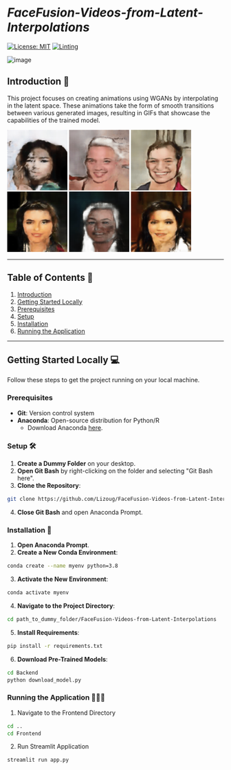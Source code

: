 # *FaceFusion-Videos-from-Latent-Interpolations*
[![License: MIT](https://img.shields.io/badge/License-MIT-yellow.svg)](https://opensource.org/licenses/MIT)
[![Linting](https://github.com/Lizoug/FaceFusion-Videos-from-Latent-Interpolations/actions/workflows/main.yml/badge.svg)](https://github.com/Lizoug/FaceFusion-Videos-from-Latent-Interpolations/actions/workflows/main.yml)


![image](https://img.shields.io/badge/Python-FFD43B?style=for-the-badge&logo=python&logoColor=blue)


## Introduction 🚀
This project focuses on creating animations using WGANs by interpolating in the latent space. These animations take the form of smooth transitions between various generated images, resulting in GIFs that showcase the capabilities of the trained model.

<p float="left">
  <img src="readme_assets/latent_space_exploration_seed_147_to_244.gif" width="140" />
  <img src="readme_assets/latent_space_exploration_seed_165_to_203.gif" width="140" />
  <img src="readme_assets/latent_space_exploration_seed_225_to_692.gif" width="140" />
  <img src="readme_assets/latent_space_exploration_seed_301_to_952.gif" width="140" />
  <img src="readme_assets/latent_space_exploration_seed_468_to_675.gif" width="140" />
  <img src="readme_assets/latent_space_exploration_seed_87_to_520.gif" width="140" />
</p>

---

## Table of Contents 📖
1. [Introduction](#introduction-)
2. [Getting Started Locally](#getting-started-locally-)
3. [Prerequisites](#prerequisites)
4. [Setup](#setup)
5. [Installation](#installation)
6. [Running the Application](#running-the-application)

---

## Getting Started Locally 💻
Follow these steps to get the project running on your local machine.

### Prerequisites
- **Git**: Version control system
- **Anaconda**: Open-source distribution for Python/R
  - Download Anaconda [here](https://www.anaconda.com/).

### Setup 🛠️

1. **Create a Dummy Folder** on your desktop.
2. **Open Git Bash** by right-clicking on the folder and selecting "Git Bash here".
3. **Clone the Repository**: <br>
```bash
git clone https://github.com/Lizoug/FaceFusion-Videos-from-Latent-Interpolations.git`
```
4. **Close Git Bash** and open Anaconda Prompt.

### Installation 🔧

1. **Open Anaconda Prompt**.
2. **Create a New Conda Environment**: <br>
```bash
conda create --name myenv python=3.8
```
3. **Activate the New Environment**: <br>
```bash
conda activate myenv
```
4. **Navigate to the Project Directory**: <br>
```bash
cd path_to_dummy_folder/FaceFusion-Videos-from-Latent-Interpolations
```
5. **Install Requirements**: <br>
```bash
pip install -r requirements.txt
```
6. **Download Pre-Trained Models**: <br>
```bash
cd Backend
python download_model.py
```

### Running the Application 🏃🏽‍♀️
1. Navigate to the Frontend Directory <br>
```bash
cd ..
cd Frontend
```
2. Run Streamlit Application <br>
```bash
streamlit run app.py
```
